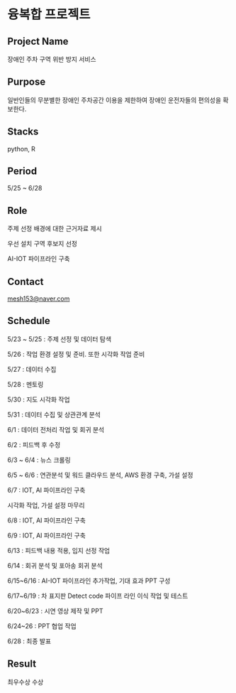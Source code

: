 # 융복합 프로젝트

## Project Name

장애인 주차 구역 위반 방지 서비스

## Purpose

일반인들의 무분별한 장애인 주차공간 이용을 제한하여 장애인 운전자들의 편의성을 확보한다.

## Stacks

python, R

## Period

5/25 ~ 6/28

## Role

주제 선정 배경에 대한 근거자료 제시

우선 설치 구역 후보지 선정

AI-IOT 파이프라인 구축

## Contact

mesh153@naver.com

## Schedule

5/23 ~ 5/25 : 주제 선정 및 데이터 탐색

5/26 : 작업 환경 설정 및 준비. 또한 시각화 작업 준비

5/27 : 데이터 수집

5/28 : 멘토링

5/30 : 지도 시각화 작업

5/31 : 데이터 수집 및 상관관계 분석

6/1 : 데이터 전처리 작업 및 회귀 분석 

6/2 : 피드백 후 수정

6/3 ~ 6/4 : 뉴스 크롤링

6/5 ~ 6/6 : 연관분석 및 워드 클라우드 분석, AWS 환경 구축, 가설 설정

6/7 : IOT, AI 파이프라인 구축

시각화 작업, 가설 설정 마무리
      
6/8 : IOT, AI 파이프라인 구축

6/9 : IOT, AI 파이프라인 구축

6/13 : 피드백 내용 적용, 입지 선정 작업

6/14 : 회귀 분석 및 포아송 회귀 분석

6/15~6/16 : AI-IOT 파이프라인 추가작업, 기대 효과 PPT 구성 

6/17~6/19 : 차 표지판 Detect code 파이프 라인 이식 작업 및 테스트

6/20~6/23 : 시연 영상 제작 및 PPT 

6/24~26 : PPT 협업 작업

6/28 : 최종 발표

## Result
최우수상 수상

